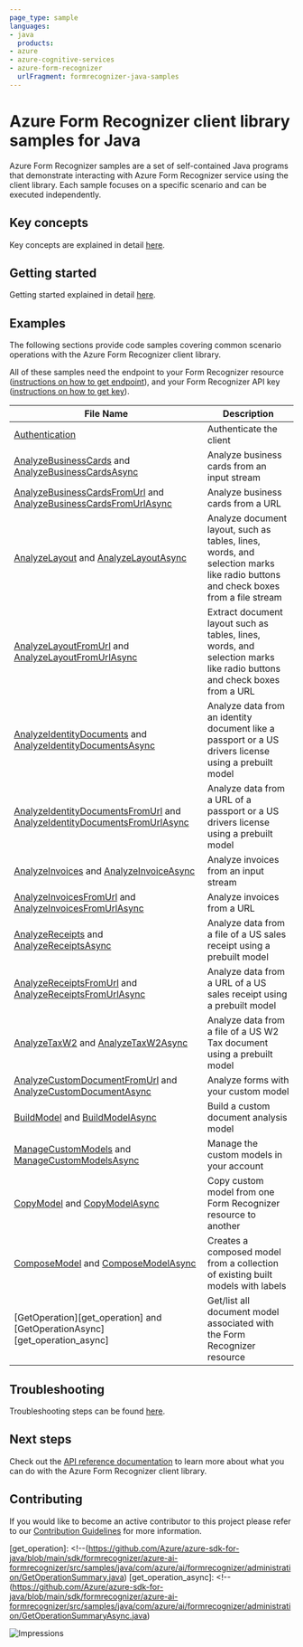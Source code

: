 ```yaml
---
page_type: sample
languages:
- java
  products:
- azure
- azure-cognitive-services
- azure-form-recognizer
  urlFragment: formrecognizer-java-samples
---
```


# Azure Form Recognizer client library samples for Java

Azure Form Recognizer samples are a set of self-contained Java programs that demonstrate interacting with Azure Form Recognizer service
using the client library. Each sample focuses on a specific scenario and can be executed independently.

## Key concepts
Key concepts are explained in detail [here][SDK_README_KEY_CONCEPTS].

## Getting started
Getting started explained in detail [here][SDK_README_GETTING_STARTED].

## Examples
The following sections provide code samples covering common scenario operations with the Azure Form Recognizer client library.

All of these samples need the endpoint to your Form Recognizer resource ([instructions on how to get endpoint][get-endpoint-instructions]), and your Form Recognizer API key ([instructions on how to get key][get-key-instructions]).

| **File Name**                                                                                                                                   | **Description**                                                                                                                  |
|-------------------------------------------------------------------------------------------------------------------------------------------------|----------------------------------------------------------------------------------------------------------------------------------|
| [Authentication][authentication_sample]                                                                                                         | Authenticate the client                                                                                                          |
| [AnalyzeBusinessCards][analyze_business_cards] and [AnalyzeBusinessCardsAsync][analyze_business_cards_async]                                    | Analyze business cards from an input stream                                                                                      |
| [AnalyzeBusinessCardsFromUrl][analyze_business_cards_from_url] and [AnalyzeBusinessCardsFromUrlAsync][analyze_business_cards_from_url_async]    | Analyze business cards from a URL                                                                                                |
| [AnalyzeLayout][analyze_layout] and [AnalyzeLayoutAsync][analyze_layout_async]                                                                  | Analyze document layout, such as tables, lines, words, and selection marks like radio buttons and check boxes from a file stream |
| [AnalyzeLayoutFromUrl][analyze_layout_from_url] and [AnalyzeLayoutFromUrlAsync][analyze_layout_from_url_async]                                  | Extract document layout such as tables, lines, words, and selection marks like radio buttons and check boxes from a URL          |
| [AnalyzeIdentityDocuments][analyze_id_documents] and [AnalyzeIdentityDocumentsAsync][analyze_id_documents_async]                                | Analyze data from an identity document like a passport or a US drivers license using a prebuilt model                            |
| [AnalyzeIdentityDocumentsFromUrl][analyze_id_documents_from_url] and [AnalyzeIdentityDocumentsFromUrlAsync][analyze_id_documents_from_url_async] | Analyze data from a URL of a passport or a US drivers license using a prebuilt model                                             |
| [AnalyzeInvoices][analyze_invoices] and [AnalyzeInvoiceAsync][analyze_invoices_async]                                                           | Analyze invoices from an input stream                                                                                            |
| [AnalyzeInvoicesFromUrl][analyze_invoices_from_url] and [AnalyzeInvoicesFromUrlAsync][analyze_invoices_from_url_async]                          | Analyze invoices from a URL                                                                                                      |
| [AnalyzeReceipts][analyze_receipts] and [AnalyzeReceiptsAsync][analyze_receipts_async]                                                          | Analyze data from a file of a US sales receipt using a prebuilt model                                                            |
| [AnalyzeReceiptsFromUrl][analyze_receipts_from_url] and [AnalyzeReceiptsFromUrlAsync][analyze_receipts_from_url_async]                          | Analyze data from a URL of a US sales receipt using a prebuilt model                                                             |
| [AnalyzeTaxW2][analyze_w2] and [AnalyzeTaxW2Async][analyze_w2_async]                                                                            | Analyze data from a file of a US W2 Tax document using a prebuilt model                                                          |
| [AnalyzeCustomDocumentFromUrl][analyze_custom_documents] and [AnalyzeCustomDocumentAsync][analyze_custom_documents_async]                       | Analyze forms with your custom model                                                                                             |
| [BuildModel][build_model] and [BuildModelAsync][build_model_async]                                                                              | Build a custom document analysis model                                                                                           |
| [ManageCustomModels][manage_custom_models] and [ManageCustomModelsAsync][manage_custom_models_async]                                            | Manage the custom models in your account                                                                                         |
| [CopyModel][copy_model] and [CopyModelAsync][copy_model_async]                                                                                  | Copy custom model from one Form Recognizer resource to another                                                                   |
| [ComposeModel][compose_model] and [ComposeModelAsync][compose_model_async]                                                                      | Creates a composed model from a collection of existing built models with labels                                                  |
| [GetOperation][get_operation] and [GetOperationAsync][get_operation_async]                                                                      | Get/list all document model associated with the Form Recognizer resource                                                         |

## Troubleshooting
Troubleshooting steps can be found [here][SDK_README_TROUBLESHOOTING].

## Next steps
Check out the [API reference documentation][java_fr_ref_docs] to learn more about
what you can do with the Azure Form Recognizer client library.

## Contributing
If you would like to become an active contributor to this project please refer to our [Contribution
Guidelines][SDK_README_CONTRIBUTING] for more information.

<!-- LINKS -->
[SDK_README_CONTRIBUTING]: https://github.com/Azure/azure-sdk-for-java/blob/main/sdk/formrecognizer/azure-ai-formrecognizer/README.md#contributing
[SDK_README_GETTING_STARTED]: https://github.com/Azure/azure-sdk-for-java/blob/main/sdk/formrecognizer/azure-ai-formrecognizer/README.md#getting-started
[SDK_README_TROUBLESHOOTING]: https://github.com/Azure/azure-sdk-for-java/blob/main/sdk/formrecognizer/azure-ai-formrecognizer/README.md#troubleshooting
[SDK_README_KEY_CONCEPTS]: https://github.com/Azure/azure-sdk-for-java/blob/main/sdk/formrecognizer/azure-ai-formrecognizer/README.md#key-concepts
[SDK_README_DEPENDENCY]: ../../README.md#include-the-package
[SDK_README_NEXT_STEPS]: ../../README.md#next-steps
[java_fr_ref_docs]: https://aka.ms/azsdk-java-formrecognizer-ref-docs
[get-endpoint-instructions]: https://github.com/Azure/azure-sdk-for-java/tree/main/sdk/formrecognizer/azure-ai-formrecognizer#create-a-form-recognizer-resource
[get-key-instructions]: https://github.com/Azure/azure-sdk-for-java/tree/main/sdk/formrecognizer/azure-ai-formrecognizer#create-a-form-recognizer-client-using-azurekeycredential

[compose_model]: https://github.com/Azure/azure-sdk-for-java/blob/main/sdk/formrecognizer/azure-ai-formrecognizer/src/samples/java/com/azure/ai/formrecognizer/administration/ComposeModel.java
[compose_model_async]: https://github.com/Azure/azure-sdk-for-java/blob/main/sdk/formrecognizer/azure-ai-formrecognizer/src/samples/java/com/azure/ai/formrecognizer/administration/ComposeModelAsync.java
[authentication_sample]: https://github.com/Azure/azure-sdk-for-java/blob/main/sdk/formrecognizer/azure-ai-formrecognizer/src/samples/java/com/azure/ai/formrecognizer/Authentication.java
[manage_custom_models]: https://github.com/Azure/azure-sdk-for-java/blob/main/sdk/formrecognizer/azure-ai-formrecognizer/src/samples/java/com/azure/ai/formrecognizer/administration/ManageCustomModels.java
[manage_custom_models_async]: https://github.com/Azure/azure-sdk-for-java/blob/main/sdk/formrecognizer/azure-ai-formrecognizer/src/samples/java/com/azure/ai/formrecognizer/administration/ManageCustomModelsAsync.java
[analyze_business_cards]:https://github.com/Azure/azure-sdk-for-java/blob/main/sdk/formrecognizer/azure-ai-formrecognizer/src/samples/java/com/azure/ai/formrecognizer/AnalyzeBusinessCard.java
[analyze_business_cards_async]:https://github.com/Azure/azure-sdk-for-java/blob/main/sdk/formrecognizer/azure-ai-formrecognizer/src/samples/java/com/azure/ai/formrecognizer/AnalyzeBusinessCardAsync.java
[analyze_business_cards_from_url]:https://github.com/Azure/azure-sdk-for-java/blob/main/sdk/formrecognizer/azure-ai-formrecognizer/src/samples/java/com/azure/ai/formrecognizer/AnalyzeBusinessCardFromUrl.java
[analyze_business_cards_from_url_async]:https://github.com/Azure/azure-sdk-for-java/blob/main/sdk/formrecognizer/azure-ai-formrecognizer/src/samples/java/com/azure/ai/formrecognizer/AnalyzeBusinessCardFromUrlAsync.java
[analyze_layout]: https://github.com/Azure/azure-sdk-for-java/blob/main/sdk/formrecognizer/azure-ai-formrecognizer/src/samples/java/com/azure/ai/formrecognizer/AnalyzeLayout.java
[analyze_layout_async]:https://github.com/Azure/azure-sdk-for-java/blob/main/sdk/formrecognizer/azure-ai-formrecognizer/src/samples/java/com/azure/ai/formrecognizer/AnalyzeLayoutAsync.java
[analyze_layout_from_url]:https://github.com/Azure/azure-sdk-for-java/blob/main/sdk/formrecognizer/azure-ai-formrecognizer/src/samples/java/com/azure/ai/formrecognizer/AnalyzeLayoutFromUrl.java
[analyze_layout_from_url_async]: https://github.com/Azure/azure-sdk-for-java/blob/main/sdk/formrecognizer/azure-ai-formrecognizer/src/samples/java/com/azure/ai/formrecognizer/AnalyzeLayoutFromUrlAsync.java
[analyze_custom_documents]: https://github.com/Azure/azure-sdk-for-java/blob/main/sdk/formrecognizer/azure-ai-formrecognizer/src/samples/java/com/azure/ai/formrecognizer/AnalyzeCustomDocumentFromUrl.java
[analyze_custom_documents_async]: https://github.com/Azure/azure-sdk-for-java/blob/main/sdk/formrecognizer/azure-ai-formrecognizer/src/samples/java/com/azure/ai/formrecognizer/AnalyzeCustomDocumentAsync.java
[analyze_id_documents]: https://github.com/Azure/azure-sdk-for-java/blob/main/sdk/formrecognizer/azure-ai-formrecognizer/src/samples/java/com/azure/ai/formrecognizer/AnalyzeIdentityDocuments.java
[analyze_id_documents_async]: https://github.com/Azure/azure-sdk-for-java/blob/main/sdk/formrecognizer/azure-ai-formrecognizer/src/samples/java/com/azure/ai/formrecognizer/AnalyzeIdentityDocumentsAsync.java
[analyze_id_documents_from_url]: https://github.com/Azure/azure-sdk-for-java/blob/main/sdk/formrecognizer/azure-ai-formrecognizer/src/samples/java/com/azure/ai/formrecognizer/AnalyzeIdentityDocumentsFromUrl.java
[analyze_id_documents_from_url_async]: https://github.com/Azure/azure-sdk-for-java/blob/main/sdk/formrecognizer/azure-ai-formrecognizer/src/samples/java/com/azure/ai/formrecognizer/AnalyzeIdentityDocumentsFromUrlAsync.java
[analyze_invoices]: https://github.com/Azure/azure-sdk-for-java/blob/main/sdk/formrecognizer/azure-ai-formrecognizer/src/samples/java/com/azure/ai/formrecognizer/AnalyzeInvoices.java
[analyze_invoices_async]:  https://github.com/Azure/azure-sdk-for-java/blob/main/sdk/formrecognizer/azure-ai-formrecognizer/src/samples/java/com/azure/ai/formrecognizer/AnalyzeInvoicesAsync.java
[analyze_invoices_from_url]: https://github.com/Azure/azure-sdk-for-java/blob/main/sdk/formrecognizer/azure-ai-formrecognizer/src/samples/java/com/azure/ai/formrecognizer/AnalyzeInvoicesFromUrl.java
[analyze_invoices_from_url_async]: https://github.com/Azure/azure-sdk-for-java/blob/main/sdk/formrecognizer/azure-ai-formrecognizer/src/samples/java/com/azure/ai/formrecognizer/AnalyzeInvoicesFromUrlAsync.java
[analyze_receipts]: https://github.com/Azure/azure-sdk-for-java/blob/main/sdk/formrecognizer/azure-ai-formrecognizer/src/samples/java/com/azure/ai/formrecognizer/AnalyzeReceipts.java
[analyze_receipts_async]: https://github.com/Azure/azure-sdk-for-java/blob/main/sdk/formrecognizer/azure-ai-formrecognizer/src/samples/java/com/azure/ai/formrecognizer/AnalyzeReceiptsAsync.java
[analyze_receipts_from_url]: https://github.com/Azure/azure-sdk-for-java/blob/main/sdk/formrecognizer/azure-ai-formrecognizer/src/samples/java/com/azure/ai/formrecognizer/AnalyzeReceiptsFromUrl.java
[analyze_receipts_from_url_async]: https://github.com/Azure/azure-sdk-for-java/blob/main/sdk/formrecognizer/azure-ai-formrecognizer/src/samples/java/com/azure/ai/formrecognizer/AnalyzeReceiptsFromUrlAsync.java
[analyze_w2]: https://github.com/Azure/azure-sdk-for-java/blob/main/sdk/formrecognizer/azure-ai-formrecognizer/src/samples/java/com/azure/ai/formrecognizer/AnalyzeTaxW2.java
[analyze_w2_async]: https://github.com/Azure/azure-sdk-for-java/blob/main/sdk/formrecognizer/azure-ai-formrecognizer/src/samples/java/com/azure/ai/formrecognizer/AnalyzeTaxW2Async.java
[build_model]: https://github.com/Azure/azure-sdk-for-java/blob/main/sdk/formrecognizer/azure-ai-formrecognizer/src/samples/java/com/azure/ai/formrecognizer/administration/BuildModel.java
[build_model_async]: https://github.com/Azure/azure-sdk-for-java/blob/main/sdk/formrecognizer/azure-ai-formrecognizer/src/samples/java/com/azure/ai/formrecognizer/administration/BuildModelAsync.java
[copy_model]: https://github.com/Azure/azure-sdk-for-java/blob/main/sdk/formrecognizer/azure-ai-formrecognizer/src/samples/java/com/azure/ai/formrecognizer/administration/CopyModel.java
[copy_model_async]: https://github.com/Azure/azure-sdk-for-java/blob/main/sdk/formrecognizer/azure-ai-formrecognizer/src/samples/java/com/azure/ai/formrecognizer/administration/CopyModelAsync.java
[get_operation]: <!--(https://github.com/Azure/azure-sdk-for-java/blob/main/sdk/formrecognizer/azure-ai-formrecognizer/src/samples/java/com/azure/ai/formrecognizer/administration/GetOperationSummary.java)
[get_operation_async]: <!--(https://github.com/Azure/azure-sdk-for-java/blob/main/sdk/formrecognizer/azure-ai-formrecognizer/src/samples/java/com/azure/ai/formrecognizer/administration/GetOperationSummaryAsync.java)

![Impressions](https://azure-sdk-impressions.azurewebsites.net/api/impressions/azure-sdk-for-java%2Fsdk%2Fformrecognizer%2Fazure-ai-formrecognizer%2FREADME.png)
